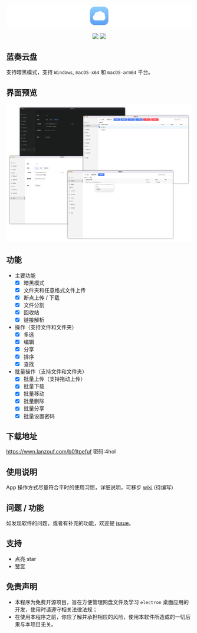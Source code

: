 <p align="center"><img src="docs/media/icon-full.png"/></p>

<p align="center">
  <a href="https://github.com/chenhb23/lanzouyun-disk/releases"><img src="https://img.shields.io/github/v/release/chenhb23/lanzouyun-disk"/></a>
  <a href="#"><img src="https://img.shields.io/github/release-date/chenhb23/lanzouyun-disk"/></a>
</p>

## 蓝奏云盘

支持暗黑模式，支持 `Windows`, `macOS-x64` 和 `macOS-arm64` 平台。

[//]: # (- v2 升级 `electron` 框架至 18.0.4 版本，支持 `windows`, `macos-x64` 和 `macos-arm64`&#40;新增&#41; 平台；)
[//]: # (- 删除 v1 版本的 `.lzy.zip` 后缀标记，v2 采用随机后缀来标记文件（兼容 v1 版本）；)

## 界面预览

<img src='./docs/media/preview.png' />

## 功能

* 主要功能
  * [x] 暗黑模式
  * [x] 文件夹和任意格式文件上传
  * [x] 断点上传 / 下载
  * [x] 文件分割
  * [x] 回收站
  * [x] 链接解析
* 操作（支持文件和文件夹）
  * [x] 多选
  * [x] 编辑
  * [x] 分享
  * [x] 排序
  * [x] 查找
* 批量操作（支持文件和文件夹）
  * [x] 批量上传（支持拖动上传）
  * [x] 批量下载
  * [x] 批量移动
  * [x] 批量删除
  * [x] 批量分享
  * [x] 批量设置密码

## 下载地址

https://wwn.lanzouf.com/b01tpefuf 密码:4hol

## 使用说明

App 操作方式尽量符合平时的使用习惯，详细说明，可移步 [wiki](#) (待编写)

## 问题 / 功能

如发现软件的问题，或者有补充的功能，欢迎提 [issue](https://github.com/chenhb23/lanzouyun-disk/issues)。

## 支持

- 点亮 star
- [赞赏](https://raw.githubusercontent.com/chenhb23/demo/master/img/support.png)

## 免责声明

- 本程序为免费开源项目，旨在方便管理网盘文件及学习 `electron` 桌面应用的开发，使用时请遵守相关法律法规；
- 在使用本程序之前，你应了解并承担相应的风险，使用本软件所造成的一切后果与本项目无关。
